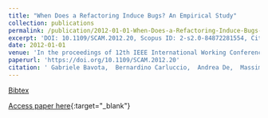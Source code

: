 ```yaml
---
title: "When Does a Refactoring Induce Bugs? An Empirical Study"
collection: publications
permalink: /publication/2012-01-01-When-Does-a-Refactoring-Induce-Bugs-An-Empirical-Study
excerpt: 'DOI: 10.1109/SCAM.2012.20, Scopus ID: 2-s2.0-84872281554, Cited by: 60'
date: 2012-01-01
venue: 'In the proceedings of 12th IEEE International Working Conference on Source Code Analysis and Manipulation, SCAM 2012, Riva del Garda, Italy, September 23-24, 2012'
paperurl: 'https://doi.org/10.1109/SCAM.2012.20'
citation: ' Gabriele Bavota,  Bernardino Carluccio,  Andrea De,  Massimiliano Di,  Rocco Oliveto,  Orazio Strollo, &quot;When Does a Refactoring Induce Bugs? An Empirical Study.&quot; In the proceedings of 12th IEEE International Working Conference on Source Code Analysis and Manipulation, SCAM 2012, Riva del Garda, Italy, September 23-24, 2012, 2012.'
---
```

[Bibtex](https://dblp.org/rec/bib/conf/scam/BavotaCLPOS12)

[Access paper here](https://doi.org/10.1109/SCAM.2012.20){:target="_blank"}
